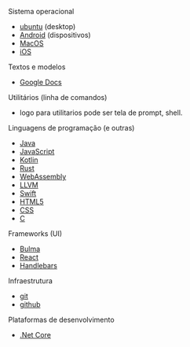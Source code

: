 Sistema operacional
- [ubuntu](https://design.ubuntu.com/brand/ubuntu-logo/) (desktop)
- [Android](https://commons.wikimedia.org/wiki/File:Android_robot.svg) (dispositivos)
- [MacOS](https://www.logospng.com/mac-os-wordmarksvg-wikimedia-commons-33394-png.html)
- [iOS](https://commons.wikimedia.org/w/index.php?search=apple+ios&title=Special%3ASearch&go=Go&ns0=1&ns6=1&ns12=1&ns14=1&ns100=1&ns106=1#/media/File:Apple_iOS_2013.png)

Textos e modelos
- [Google Docs](https://www.google.com/search?q=google+docs+logo&oq=google+docs+logo&aqs=chrome.0.69i59j0l2.15771j0j9&client=ms-android-samsung&sourceid=chrome-mobile&ie=UTF-8)

Utilitários (linha de comandos)

- logo para utilitarios pode ser tela de prompt, shell.

Linguagens de programação (e outras)
- [Java](https://en.wikipedia.org/wiki/Java_(programming_language)#/media/File:Java_programming_language_logo.svg)
- [JavaScript](https://commons.wikimedia.org/wiki/File:JavaScript-logo.png)
- [Kotlin](https://commons.m.wikimedia.org/wiki/File:Kotlin-logo.svg)
- [Rust](https://www.rust-lang.org/policies/media-guide)
- [WebAssembly](https://github.com/WebAssembly/design/issues/980)
- [LLVM](https://llvm.org/Logo.html)
- [Swift](https://developer.apple.com/swift/downloads/swift-logo.zip)
- [HTML5](https://en.wikipedia.org/wiki/HTML#/media/File:HTML5_logo_and_wordmark.svg)
- [CSS](https://en.wikipedia.org/wiki/Cascading_Style_Sheets#/media/File:CSS3_logo_and_wordmark.svg)
- [C](https://seeklogo.com/vector-logo/306166/c-programming-language) 

Frameworks (UI)
- [Bulma](https://github.com/jgthms/bulma/blob/master/docs/images/bulma-logo.png)
- [React](https://worldvectorlogo.com/logo/react)
- [Handlebars](https://handlebarsjs.com/)

Infraestrutura

- [git](https://git-scm.com/downloads/logos)
- [github](https://github.com/logos)


Plataformas de desenvolvimento

- [.Net Core](https://en.wikipedia.org/wiki/.NET_Core#/media/File:.NET_Core_Logo.svg)
